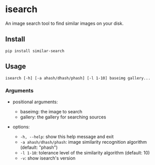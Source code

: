 # isearch

An image search tool to find similar images on your disk.

## Install

`pip install similar-search`

## Usage

`isearch [-h] [-a ahash/dhash/phash] [-l 1-10] baseimg gallery...`

### Arguments

- positional arguments:
    - baseimg: the image to search
    - gallery: the gallery for searching sources

- options:
  - `-h, --help`: show this help message and exit
  - `-a ahash/dhash/phash`: image similarity recognition algorithm (default: "phash")
  - `-l 1-10`: tolerance level of the similarity algorithm (default: 10)
  - `-v`: show isearch's version
